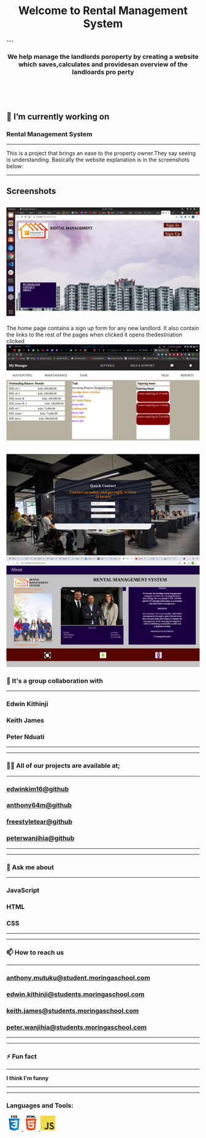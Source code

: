 <h1 align="center">Welcome to Rental Management System</h1>
---
<h3 align="center">We help manage the landlords poroperty by creating a website which saves,calculates and providesan overview of the landloards pro
perty </h3>

<p align="left"> <img src="https://komarev.com/ghpvc/?username=edwinkim16&label=Profile%20views&color=0e75b6&style=flat" alt="" /> </p>


<p align="left"> <a href="https://github.com/ryo-ma/github-profile-trophy"><img src="https://github-profile-trophy.vercel.app/?username=edwinkim16" alt="" /></a> </p>

## **🔭 I’m currently working on**
### **Rental Management System**
---
This is a project that brings an ease to the property owner.They say seeing is understanding. Basically the website explanation is in the screenshots below:
***
## Screenshots
![home page](assets/home.png)
---
The home page contains a sign up form for any new landlord. It also contain the links to the rest of the pages when clicked it opens thedestination clicked
![My Manager page](assets/mymanager.png)
![Contact page](assets/contact.png)
![About page](assets/about.png)



### 👯 It's a group collaboration with
---
 ### Edwin Kithinji
 ### Keith James
 ### Peter Nduati
--- 
***
### 👨‍💻 All of our projects are available at;
---
### [edwinkim16@github](github.com/edwinkim16)
### [anthony64m@github](github.com/anthony64m)
### [freestyletear@github](github.com/freestyletear)
### [peterwanjihia@github](github.com/peterwanjihia)
***
---
### 💬 Ask me about 
---
### **JavaScript** 
### **HTML**
### **CSS**
***
---

### 📫 How to reach us
---
### **anthony.mutuku@student.moringaschool.com**
### **edwin.kithinji@students.moringaschool.com**
### **keith.james@students.moringaschool.com**
### **peter.wanjihia@students.moringaschool.com**
***
---
### ⚡ Fun fact 
---
**I think I'm funny**
***
---
<h3 align="left">Languages and Tools:</h3>
<p align="left"> <a href="https://www.w3schools.com/css/" target="_blank"> <img src="https://raw.githubusercontent.com/devicons/devicon/master/icons/css3/css3-original-wordmark.svg" alt="css3" width="40" height="40"/> </a> <a href="https://www.w3.org/html/" target="_blank"> <img src="https://raw.githubusercontent.com/devicons/devicon/master/icons/html5/html5-original-wordmark.svg" alt="html5" width="40" height="40"/> </a> <a href="https://developer.mozilla.org/en-US/docs/Web/JavaScript" target="_blank"> <img src="https://raw.githubusercontent.com/devicons/devicon/master/icons/javascript/javascript-original.svg" alt="javascript" width="40" height="40"/> </a> </p>

<p><img align="left" src="https://github-readme-stats.vercel.app/api/top-langs?username=edwinkim16&show_icons=true&locale=en&layout=compact" alt="" /></p>

<p>&nbsp;<img align="center" src="https://github-readme-stats.vercel.app/api?username=edwinkim16&show_icons=true&locale=en" alt="" /></p>

<p><img align="center" src="https://github-readme-streak-stats.herokuapp.com/?user=edwinkim16&" alt="" /></p>


